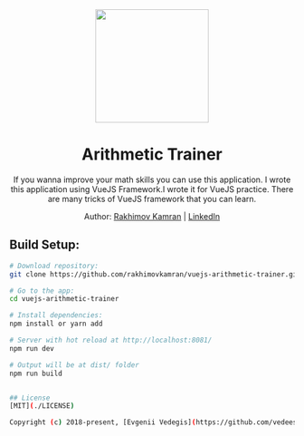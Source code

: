 <div align="center">
  <img width="200" height="200" src="https://vuejs.org/images/logo.png">
  <h1>Arithmetic Trainer</h1>
  <p>
    If you wanna improve your math skills you can use this application.
    I wrote this application using VueJS Framework.I wrote it for VueJS practice.
    There are many tricks of VueJS framework that you can learn.
  </p>
  <p>Author: <a href="https://github.com/rakhimovkamran" target="_blank">Rakhimov Kamran</a> | <a href="https://linkedin/in/rakhimovkamran" target="_blank">LinkedIn</a></p>
</div>


## Build Setup:

``` bash
# Download repository:
git clone https://github.com/rakhimovkamran/vuejs-arithmetic-trainer.git

# Go to the app:
cd vuejs-arithmetic-trainer

# Install dependencies:
npm install or yarn add

# Server with hot reload at http://localhost:8081/
npm run dev

# Output will be at dist/ folder
npm run build


## License
[MIT](./LICENSE)

Copyright (c) 2018-present, [Evgenii Vedegis](https://github.com/vedees)
